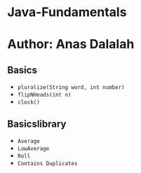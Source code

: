 # Java-Fundamentals

# Author: Anas Dalalah 


## Basics

- `pluralize(String word, int number)`
- `flipNHeads(int n)`
- `clock()`

## Basicslibrary

- `Average`
- `LowAverage`
- `Roll`
- `Contains Duplicates`
